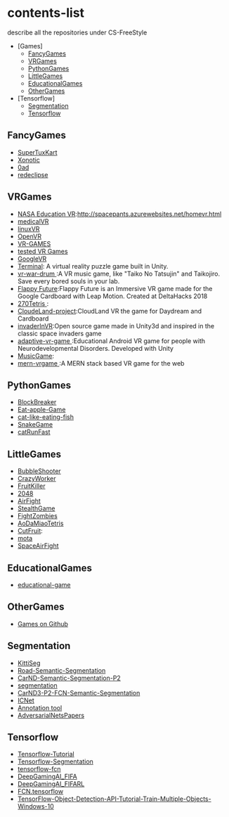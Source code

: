 # contents-list
describe all the repositories under CS-FreeStyle
- [Games]
  - [FancyGames](#FancyGames)
  - [VRGames](#VRGames)
  - [PythonGames](#PythonGames)
  - [LittleGames](#LittleGames)
  - [EducationalGames](#EducationalGames)
  - [OtherGames](#OtherGames)
- [Tensorflow]
  - [Segmentation](#Segmentation)
  - [Tensorflow](#Tensorflow)

## FancyGames
* [SuperTuxKart](https://github.com/CS-FreeStyle/SuperTuxKart/tree/master/supertuxkart)
* [Xonotic](https://github.com/CS-FreeStyle/xonotic)
* [0ad](https://github.com/CS-FreeStyle/0ad)
* [redeclipse](https://github.com/red-eclipse)

## VRGames
* [NASA Education VR](https://github.com/poedja/SpaceTrek):http://spacepants.azurewebsites.net/homevr.html
* [medicalVR](https://github.com/IMHOTEP-Medical/imhotep)
* [linuxVR](https://gitlab.com/yaomtc/VR-on-Linux)
* [OpenVR](https://itch.io/games/osvr)
* [VR-GAMES](https://github.com/topics/vr-game)
* [tested VR Games](https://github.com/polygraphene/ALVR/wiki/List-of-tested-VR-games-and-experiences)
* [GoogleVR](https://github.com/googlevr)
* [Terminal](https://github.com/danielcolinjames/Terminal): A virtual reality puzzle game built in Unity.
* [vr-war-drum ](https://github.com/kahogeoff/vr-war-drum):A VR music game, like "Taiko No Tatsujin" and Taikojiro. Save every bored souls in your lab.
* [Flappy Future](https://github.com/djoksimo/FlappyFuture):Flappy Future is an Immersive VR game made for the Google Cardboard with Leap Motion. Created at DeltaHacks 2018
* [270Tetris ](https://github.com/dschoeneborn/270Tetris):
* [CloudeLand-project](https://github.com/GigaFlopsis/CloudeLand-project):CloudLand VR the game for Daydream and Cardboard 
* [invaderInVR](https://github.com/fgadea/invaderInVR):Open source game made in Unity3d and inspired in the classic space invaders game
* [adaptive-vr-game ](https://github.com/PedroBarcha/adaptive-vr-game):Educational Android VR game for people with Neurodevelopmental Disorders. Developed with Unity
* [MusicGame](https://github.com/0918nobita/MusicGame):
* [mern-vrgame ](https://github.com/shamahoque/mern-vrgame):A MERN stack based VR game for the web

## PythonGames
* [BlockBreaker](https://github.com/CS-FreeStyle/BlockBreaker)
* [Eat-apple-Game](https://github.com/CS-FreeStyle/Eat-apple-Game)
* [cat-like-eating-fish](https://github.com/CS-FreeStyle/cat-like-eating-fish)
* [SnakeGame](https://github.com/CS-FreeStyle/SnakeGame)
* [catRunFast](https://github.com/CS-FreeStyle/catRunFast)

## LittleGames
* [BubbleShooter](https://github.com/CS-FreeStyle/BubbleShooter)
* [CrazyWorker](https://github.com/CS-FreeStyle/CrazyWorker)
* [FruitKiller](https://github.com/CS-FreeStyle/FruitKiller)
* [2048](https://github.com/CS-FreeStyle/2048)
* [AirFight](https://github.com/CS-FreeStyle/AirFight)
* [StealthGame](https://github.com/CS-FreeStyle/StealthGame)
* [FightZombies](https://github.com/CS-FreeStyle/FightZombies)
* [AoDaMiaoTetris](https://github.com/CS-FreeStyle/AoDaMiaoTetris)
* [CutFruit](https://github.com/CS-FreeStyle/CutFruit): 
* [mota](https://github.com/CS-FreeStyle/mota)
* [SpaceAirFight](https://github.com/CS-FreeStyle/SpaceAirFight)
## EducationalGames
* [educational-game](https://github.com/topics/educational-game?l=c%23)

## OtherGames
* [Games on Github](https://github.com/XINCGer/games)

## Segmentation
* [KittiSeg](https://github.com/CS-FreeStyle/KittiSeg)
* [Road-Semantic-Segmentation](https://github.com/CS-FreeStyle/Road-Semantic-Segmentation)
* [CarND-Semantic-Segmentation-P2](https://github.com/CS-FreeStyle/CarND-Semantic-Segmentation-P2)
* [segmentation](https://github.com/CS-FreeStyle/segmentation)
* [CarND3-P2-FCN-Semantic-Segmentation](https://github.com/CS-FreeStyle/CarND3-P2-FCN-Semantic-Segmentation)
* [ICNet](https://github.com/CS-FreeStyle/ICNet)
* [Annotation tool](https://github.com/CS-FreeStyle/FastAnnotationTool)
* [AdversarialNetsPapers](https://github.com/CS-FreeStyle/AdversarialNetsPapers)

## Tensorflow
* [Tensorflow-Tutorial](https://github.com/CS-FreeStyle/Tensorflow-Tutorial)
* [Tensorflow-Segmentation](https://github.com/CS-FreeStyle/Tensorflow-Segmentation)
* [tensorflow-fcn](https://github.com/CS-FreeStyle/tensorflow-fcn)
* [DeepGamingAI_FIFA](https://github.com/CS-FreeStyle/DeepGamingAI_FIFA)
* [DeepGamingAI_FIFARL](https://github.com/CS-FreeStyle/DeepGamingAI_FIFARL)
* [FCN.tensorflow](https://github.com/CS-FreeStyle/FCN.tensorflow)
* [TensorFlow-Object-Detection-API-Tutorial-Train-Multiple-Objects-Windows-10](https://github.com/CS-FreeStyle/TensorFlow-Object-Detection-API-Tutorial-Train-Multiple-Objects-Windows-10)
